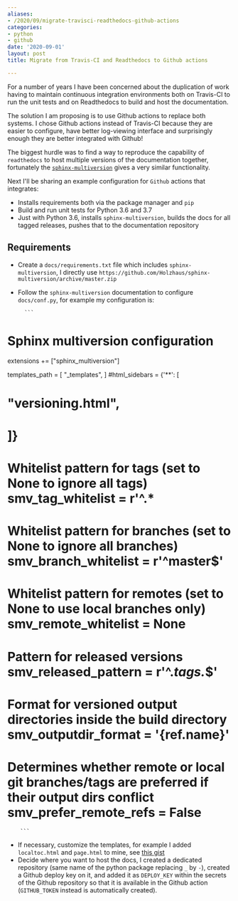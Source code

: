 ```yaml
---
aliases:
- /2020/09/migrate-travisci-readthedocs-github-actions
categories:
- python
- github
date: '2020-09-01'
layout: post
title: Migrate from Travis-CI and Readthedocs to Github actions

---
```


For a number of years I have been concerned about the duplication of work having to maintain
continuous integration environments both on Travis-CI to run the unit tests and on Readthedocs
to build and host the documentation.

The solution I am proposing is to use Github actions to replace both systems. I chose Github actions
instead of Travis-CI because they are easier to configure, have better log-viewing interface and
surprisingly enough they are better integrated with Github!

The biggest hurdle was to find a way to reproduce the capability of `readthedocs` to host multiple
versions of the documentation together, fortunately the [`sphinx-multiversion`](https://holzhaus.github.io/sphinx-multiversion/master/index.html) gives a very similar functionality.

Next I'll be sharing an example configuration for `Github` actions that integrates:

* Installs requirements both via the package manager and `pip`
* Build and run unit tests for Python 3.6 and 3.7
* Just with Python 3.6, installs `sphinx-multiversion`, builds the docs for all tagged releases, pushes that to the documentation repository

<script src="https://gist.github.com/zonca/78125d40bb6ce70510f0dd4226d947ac.js"></script>

## Requirements

* Create a `docs/requirements.txt` file which includes `sphinx-multiversion`, I directly use `https://github.com/Holzhaus/sphinx-multiversion/archive/master.zip`
* Follow the `sphinx-multiversion` documentation to configure `docs/conf.py`, for example my configuration is:

        ```
# Sphinx multiversion configuration
extensions += ["sphinx_multiversion"]

templates_path = [
            "_templates",                                                                                                                      ]
                                                                                                                                   #html_sidebars = {'**':  [
#            "versioning.html",
#            ]}

# Whitelist pattern for tags (set to None to ignore all tags)                                                                      smv_tag_whitelist = r'^.*
# Whitelist pattern for branches (set to None to ignore all branches)                                                              smv_branch_whitelist = r'^master$'

# Whitelist pattern for remotes (set to None to use local branches only)                                                           smv_remote_whitelist = None

# Pattern for released versions                                                                                                    smv_released_pattern = r'^.*tags.*$'

# Format for versioned output directories inside the build directory                                                               smv_outputdir_format = '{ref.name}'
# Determines whether remote or local git branches/tags are preferred if their output dirs conflict                                 smv_prefer_remote_refs = False
        ```

* If necessary, customize the templates, for example I added `localtoc.html` and `page.html` to mine, see [this gist](https://gist.github.com/ad17f00a91355eaedd221abb34d75c11)
* Decide where you want to host the docs, I created a dedicated repository (same name of the python package replacing `_` by `-`), created a Github deploy key on it, and added it as `DEPLOY_KEY` within the secrets of the Github repository so that it is available in the Github action (`GITHUB_TOKEN` instead is automatically created).
